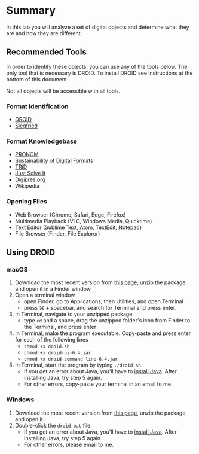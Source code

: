 # Summary
In this lab you will analyze a set of digital objects and determine what they are and how they are different.

## Recommended Tools
In order to identify these objects, you can use any of the tools below. The only tool that is necessary is DROID. To install DROID see instructions at the bottom of this document.

Not all objects will be accessible with all tools.

### Format Identification
* [DROID](https://www.nationalarchives.gov.uk/information-management/manage-information/preserving-digital-records/droid/)
* [Siegfried](https://github.com/richardlehane/siegfried)

### Format Knowledgebase
* [PRONOM](https://www.nationalarchives.gov.uk/PRONOM/BasicSearch/proBasicSearch.aspx?status=new)
* [Sustainability of Digital Formats](https://www.loc.gov/preservation/digital/formats/)
* [TRiD](http://mark0.net/soft-trid-deflist.html)
* [Just Solve It](http://fileformats.archiveteam.org/wiki/Main_Page)
* [Digipres.org](http://www.digipres.org/formats/)
* Wikipedia

### Opening Files
* Web Browser (Chrome, Safari, Edge, Firefox)
* Multimedia Playback (VLC, Windows Media, Quicktime)
* Text Editor (Sublime Text, Atom, TextEdit, Notepad)
* File Browser (Finder, File Explorer)

## Using DROID

### macOS
1. Download the most recent version from [this page](http://www.nationalarchives.gov.uk/information-management/manage-information/preserving-digital-records/droid/), unzip the package, and open it in a Finder window
2. Open a terminal window
    * open Finder, go to Applications, then Utilities, and open Terminal
    * press ⌘ + spacebar, and search for Terminal and press enter.
3. In Terminal, navigate to your unzipped package
    * type `cd` and a space, drag the unzipped folder's icon from Finder to the Terminal, and press enter
4. In Terminal, make the program executable. Copy-paste and press enter for each of the following lines
    * `chmod +x droid.sh`
    * `chmod +x droid-ui-6.4.jar`
    * `chmod +x droid-command-line-6.4.jar`
5. In Terminal, start the program by typing `./droid.sh`
    * If you get an error about Java, you'll have to [install Java](http://www.oracle.com/technetwork/java/javase/downloads/jre8-downloads-2133155.html). After installing Java, try step 5 again.
    * For other errors, copy-paste your terminal in an email to me.

### Windows
1. Download the most recent version from [this page](http://www.nationalarchives.gov.uk/information-management/manage-information/preserving-digital-records/droid/), unzip the package, and open it.
2. Double-click the `droid.bat` file.
    * If you get an error about Java, you'll have to [install Java](http://www.oracle.com/technetwork/java/javase/downloads/jre8-downloads-2133155.html). After installing Java, try step 5 again.
    * For other errors, please email to me.
